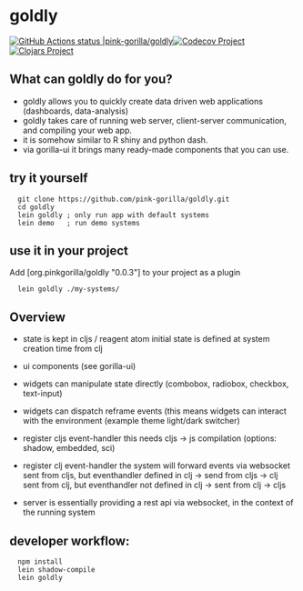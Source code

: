 # goldly

 [![GitHub Actions status |pink-gorilla/goldly](https://github.com/pink-gorilla/goldly/workflows/CI/badge.svg)](https://github.com/pink-gorilla/goldly/actions?workflow=CI)[![Codecov Project](https://codecov.io/gh/pink-gorilla/goldly/branch/master/graph/badge.svg)](https://codecov.io/gh/pink-gorilla/goldly)[![Clojars Project](https://img.shields.io/clojars/v/org.pinkgorilla/goldly.svg)](https://clojars.org/org.pinkgorilla/goldly)

## What can goldly do for you?

- goldly allows you to quickly create data driven web applications 
  (dashboards, data-analysis)
- goldly takes care of running web server, client-server communication,
  and compiling your web app. 
- it is somehow similar to R shiny and python dash.
- via gorilla-ui it brings many ready-made components that you can use.

## try it yourself

```
  git clone https://github.com/pink-gorilla/goldly.git
  cd goldly
  lein goldly ; only run app with default systems
  lein demo   ; run demo systems
```

## use it in your project

Add [org.pinkgorilla/goldly "0.0.3"] to your project as a plugin

```
  lein goldly ./my-systems/
```

## Overview

- state is kept in cljs / reagent atom
  initial state is defined at system creation time from clj

- ui components (see gorilla-ui)
  
- widgets can manipulate state directly
  (combobox, radiobox, checkbox, text-input)

- widgets can dispatch reframe events
  (this means widgets can interact with the environment (example theme light/dark switcher)

- register cljs event-handler
  this needs cljs -> js compilation  (options: shadow, embedded, sci)

- register clj event-handler
  the system will forward events via websocket
     sent from cljs, but eventhandler defined in clj -> send from cljs -> clj
     sent from clj, but eventhandler not defined in clj -> sent from clj -> cljs

- server is essentially providing a rest api via websocket, in the context of
  the running system


## developer workflow:

```
  npm install
  lein shadow-compile
  lein goldly
```


     




